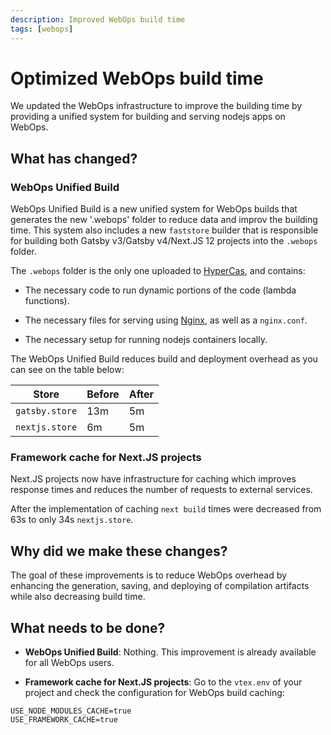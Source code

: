 ```yaml
---
description: Improved WebOps build time 
tags: [webops]
---
```


# Optimized WebOps build time

We updated the WebOps infrastructure to improve the building time by providing a unified system for building and serving nodejs apps on WebOps.

## What has changed?

### WebOps Unified Build 

WebOps Unified Build is a new unified system for WebOps builds that generates the new '.webops' folder to reduce data and improv the building time. 
This system also includes a new `faststore` builder that is responsible for building both Gatsby v3/Gatsby v4/Next.JS 12 projects into the `.webops` folder.

The `.webops` folder is the only one uploaded to [HyperCas](https://github.com/vtex/hyper-cas), and contains:

- The necessary code to run dynamic portions of the code (lambda functions).

- The necessary files for serving using [Nginx](https://www.nginx.com/), as well as a `nginx.conf`.

- The necessary setup for running nodejs containers locally.

The WebOps Unified Build reduces build and deployment overhead as you can see
on the table below:

| Store  |  Before |  After |
|---|---|---|
| `gatsby.store`  |  13m | 5m  |
| `nextjs.store`  | 6m  | 5m  |

### Framework cache for Next.JS projects
Next.JS projects now have infrastructure for caching which improves response times and reduces the number of requests to external services. 

After the implementation of caching `next build` times were decreased from 63s to only 34s `nextjs.store`.

## Why did we make these changes?

The goal of these improvements is to reduce WebOps overhead by enhancing the generation, saving, and deploying of compilation artifacts while also decreasing build time.

## What needs to be done?

- **WebOps Unified Build**: Nothing. This improvement is already available for all WebOps users. 

- **Framework cache for Next.JS projects**: Go to the `vtex.env` of your project and 
check the configuration for WebOps build caching:

```
USE_NODE_MODULES_CACHE=true
USE_FRAMEWORK_CACHE=true
```